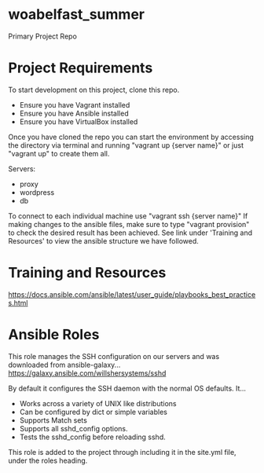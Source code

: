 # woabelfast_summer
Primary Project Repo

# Project Requirements

To start development on this project, clone this repo.
- Ensure you have Vagrant installed
- Ensure you have Ansible installed
- Ensure you have VirtualBox installed

Once you have cloned the repo you can start the environment by accessing the directory via terminal and running "vagrant up {server name}" or just "vagrant up" to create them all.

Servers:

- proxy
- wordpress
- db

To connect to each individual machine use "vagrant ssh {server name}"
If making changes to the ansible files, make sure to type "vagrant provision" to check the desired result has been achieved.
See link under 'Training and Resources' to view the ansible structure we have followed.

# Training and Resources 
https://docs.ansible.com/ansible/latest/user_guide/playbooks_best_practices.html


# Ansible Roles 

This role manages the SSH configuration on our servers and was downloaded from ansible-galaxy... https://galaxy.ansible.com/willshersystems/sshd

By default it configures the SSH daemon with the normal OS defaults. It...

- Works across a variety of UNIX like distributions
- Can be configured by dict or simple variables
- Supports Match sets
- Supports all sshd_config options. 
- Tests the sshd_config before reloading sshd.

This role is added to the project through including it in the site.yml file, under the roles heading. 